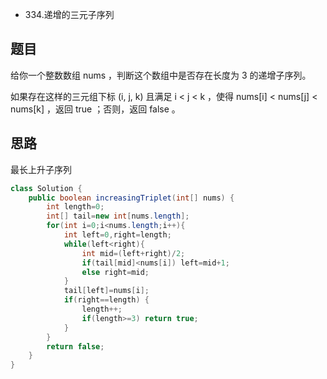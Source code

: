 * 334.递增的三元子序列

## 题目
给你一个整数数组 nums ，判断这个数组中是否存在长度为 3 的递增子序列。

如果存在这样的三元组下标 (i, j, k) 且满足 i < j < k ，使得 nums[i] < nums[j] < nums[k] ，返回 true ；否则，返回 false 。
## 思路
最长上升子序列
```java
class Solution {
    public boolean increasingTriplet(int[] nums) {
        int length=0;
        int[] tail=new int[nums.length];
        for(int i=0;i<nums.length;i++){
            int left=0,right=length;
            while(left<right){
                int mid=(left+right)/2;
                if(tail[mid]<nums[i]) left=mid+1;
                else right=mid;
            }
            tail[left]=nums[i];
            if(right==length) {
                length++;
                if(length>=3) return true;
            }
        }
        return false;
    }
}
```
